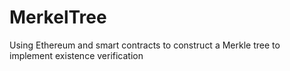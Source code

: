 # MerkelTree
Using Ethereum and smart contracts to construct a Merkle tree to implement existence verification
